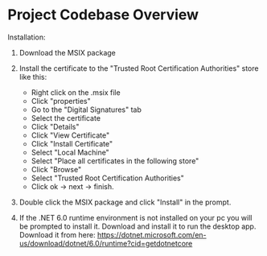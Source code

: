 # Project Codebase Overview

Installation:
1. Download the MSIX package
2. Install the certificate to the "Trusted Root Certification Authorities" store like this:
    - Right click on the .msix file
    - Click "properties"
    - Go to the "Digital Signatures" tab
    - Select the certificate
    - Click "Details"
    - Click "View Certificate"
    - Click "Install Certificate"
    - Select "Local Machine"
    - Select "Place all certificates in the following store"
    - Click "Browse"
    - Select "Trusted Root Certification Authorities"
    - Click ok -> next -> finish. 
3. Double click the MSIX package and click "Install" in the prompt.

4. If the .NET 6.0 runtime environment is not installed on your pc you will be prompted to install it.
    Download and install it to run the desktop app. Download it from here:
    https://dotnet.microsoft.com/en-us/download/dotnet/6.0/runtime?cid=getdotnetcore 

